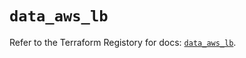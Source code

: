# `data_aws_lb`

Refer to the Terraform Registory for docs: [`data_aws_lb`](https://registry.terraform.io/providers/hashicorp/aws/3.76.1/docs/data-sources/lb).
